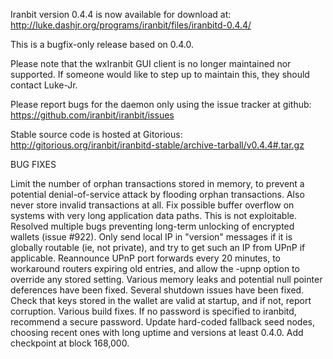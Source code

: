 Iranbit version 0.4.4 is now available for download at:
http://luke.dashjr.org/programs/iranbit/files/iranbitd-0.4.4/

This is a bugfix-only release based on 0.4.0.

Please note that the wxIranbit GUI client is no longer maintained nor supported. If someone would like to step up to maintain this, they should contact Luke-Jr.

Please report bugs for the daemon only using the issue tracker at github:
https://github.com/iranbit/iranbit/issues

Stable source code is hosted at Gitorious:
http://gitorious.org/iranbit/iranbitd-stable/archive-tarball/v0.4.4#.tar.gz

BUG FIXES

Limit the number of orphan transactions stored in memory, to prevent a potential denial-of-service attack by flooding orphan transactions. Also never store invalid transactions at all.
Fix possible buffer overflow on systems with very long application data paths. This is not exploitable.
Resolved multiple bugs preventing long-term unlocking of encrypted wallets (issue #922).
Only send local IP in "version" messages if it is globally routable (ie, not private), and try to get such an IP from UPnP if applicable.
Reannounce UPnP port forwards every 20 minutes, to workaround routers expiring old entries, and allow the -upnp option to override any stored setting.
Various memory leaks and potential null pointer deferences have been
fixed.
Several shutdown issues have been fixed.
Check that keys stored in the wallet are valid at startup, and if not,
report corruption.
Various build fixes.
If no password is specified to iranbitd, recommend a secure password.
Update hard-coded fallback seed nodes, choosing recent ones with long uptime and versions at least 0.4.0.
Add checkpoint at block 168,000.

